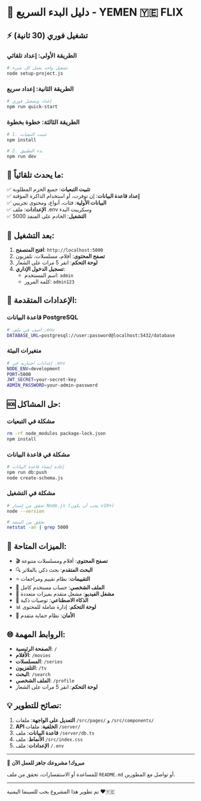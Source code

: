 # 🚀 دليل البدء السريع - YEMEN 🇾🇪 FLIX

## ⚡ تشغيل فوري (30 ثانية)

### الطريقة الأولى: إعداد تلقائي
```bash
# تشغيل واحد يعمل كل شيء
node setup-project.js
```

### الطريقة الثانية: إعداد سريع
```bash
# إعداد وتشغيل فوري
npm run quick-start
```

### الطريقة الثالثة: خطوة بخطوة
```bash
# 1. تثبيت التبعيات
npm install

# 2. بدء التطبيق
npm run dev
```

## 🌟 ما يحدث تلقائياً:

✅ **تثبيت التبعيات**: جميع الحزم المطلوبة  
✅ **إعداد قاعدة البيانات**: إن توفرت، أو استخدام الذاكرة المؤقتة  
✅ **البيانات الأولية**: فئات، أنواع، ومحتوى تجريبي  
✅ **الإعدادات**: ملف .env وسكريبت البدء  
✅ **التشغيل**: الخادم على المنفذ 5000  

## 🎯 بعد التشغيل:

1. **افتح المتصفح**: `http://localhost:5000`
2. **تصفح المحتوى**: أفلام، مسلسلات، تلفزيون
3. **لوحة التحكم**: انقر 5 مرات على الشعار
4. **تسجيل الدخول الإداري**: 
   - اسم المستخدم: `admin`
   - كلمة المرور: `admin123`

## 🔧 الإعدادات المتقدمة:

### قاعدة البيانات PostgreSQL
```bash
# أضف في ملف .env
DATABASE_URL=postgresql://user:password@localhost:5432/database
```

### متغيرات البيئة
```bash
# إعدادات اختيارية في .env
NODE_ENV=development
PORT=5000
JWT_SECRET=your-secret-key
ADMIN_PASSWORD=your-admin-password
```

## 🆘 حل المشاكل:

### مشكلة في التبعيات
```bash
rm -rf node_modules package-lock.json
npm install
```

### مشكلة في قاعدة البيانات
```bash
# إعادة إنشاء قاعدة البيانات
npm run db:push
node create-schema.js
```

### مشكلة في التشغيل
```bash
# تحقق من إصدار Node.js (يجب أن يكون v18+)
node --version

# تحقق من المنفذ
netstat -an | grep 5000
```

## 📱 الميزات المتاحة:

- 🎬 **تصفح المحتوى**: أفلام ومسلسلات متنوعة
- 🔍 **البحث المتقدم**: بحث ذكي بالفلاتر
- ⭐ **التقييمات**: نظام تقييم ومراجعات
- 👤 **الملف الشخصي**: حساب مستخدم كامل
- 🎥 **مشغل الفيديو**: مشغل متقدم بميزات متعددة
- 🤖 **الذكاء الاصطناعي**: توصيات ذكية
- 📊 **لوحة التحكم**: إدارة شاملة للمحتوى
- 🔐 **الأمان**: نظام حماية متقدم

## 🌐 الروابط المهمة:

- **الصفحة الرئيسية**: `/`
- **الأفلام**: `/movies`
- **المسلسلات**: `/series`
- **التلفزيون**: `/tv`
- **البحث**: `/search`
- **الملف الشخصي**: `/profile`
- **لوحة التحكم**: انقر 5 مرات على الشعار

## 💡 نصائح للتطوير:

1. **التعديل على الواجهة**: ملفات `/src/pages/` و `/src/components/`
2. **API الخلفية**: ملفات `/server/`
3. **قاعدة البيانات**: ملف `/server/db.ts`
4. **الأنماط**: ملف `/src/index.css`
5. **الإعدادات**: ملف `/.env`

---

🎉 **مبروك! مشروعك جاهز للعمل الآن**

للمساعدة أو الاستفسارات، تحقق من ملف `README.md` أو تواصل مع المطورين.

---

تم تطوير هذا المشروع بحب للسينما اليمنية ❤️🇾🇪